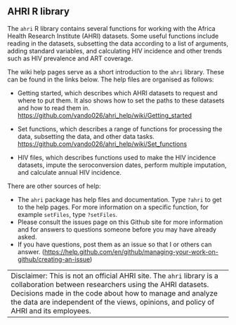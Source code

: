 ## AHRI R library

The `ahri` R library contains several functions for working with the
Africa Health Research Institute (AHRI) datasets. Some useful functions
include reading in the datasets, subsetting the data according to a list
of arguments, adding standard variables, and calculating HIV incidence
and other trends such as HIV prevalence and ART coverage.

The wiki help pages serve as a short introduction to the `ahri` library.
These can be found in the links below. The help files are organised as
follows:

  - Getting started, which describes which AHRI datasets to request and
    where to put them. It also shows how to set the paths to these
    datasets and how to read them in.
    <https://github.com/vando026/ahri_help/wiki/Getting_started>

  - Set functions, which describes a range of functions for processing
    the data, subsetting the data, and other data tasks.
    <https://github.com/vando026/ahri_help/wiki/Set_functions>

  - HIV files, which describes functions used to make the HIV incidence
    datasets, impute the seroconversion dates, perform multiple
    imputation, and calculate annual HIV incidence.

There are other sources of help:

  - The `ahri` package has help files and documentation. Type `?ahri` to
    get to the help pages. For more information on a specific function,
    for example `setFiles`, type `?setFiles`.
  - Please consult the issues page on this Github site for more
    information and for answers to questions someone before you may have
    already asked.
  - If you have questions, post them as an issue so that I or others can
    answer.
    (<https://help.github.com/en/github/managing-your-work-on-github/creating-an-issue>)

|                                                                                                                                                                                                                                                                                     |
| ----------------------------------------------------------------------------------------------------------------------------------------------------------------------------------------------------------------------------------------------------------------------------------- |
| Disclaimer: This is not an official AHRI site. The `ahri` library is a collaboration between researchers using the AHRI datasets. Decisions made in the code about how to manage and analyze the data are independent of the views, opinions, and policy of AHRI and its employees. |

